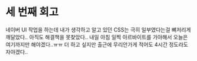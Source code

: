 # 세 번째 회고
네이버 UI 작업을 하는데 내가 생각하고 알고 있던 CSS는 극히 일부였다는걸 뼈저리게 깨달았다.. 아직도 해결책을 못찾았다.. 내일 아침 일찍 아르바이트를 가야해서 오늘은 여기까지만 해야겠다..ㅠㅠ 더 하고 싶지만 출근에 무리안가게 적어도 4시간 정도라도 자야겠다..